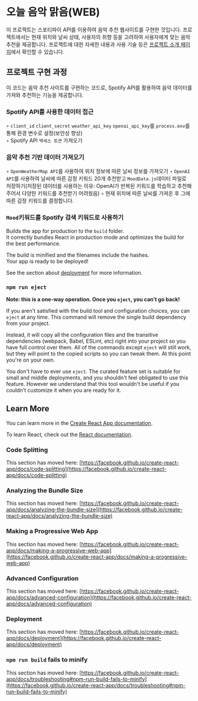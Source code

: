 # 오늘 음악 맑음(WEB)

이 프로젝트는 스포티파이 API를 이용하여 음악 추천 웹사이트를 구현한 것입니다. 프로젝트에서는 현재 위치와 날씨 상태, 사용자의 취향 등을 고려하여 사용자에게 맞는 음악 추천을 제공합니다. 프로젝트에 대한 자세한 내용과 사용 기술 등은 [프로젝트 소개 페이지](https://branch-quart-d0d.notion.site/ac9a9515ad474f5fb6951bd19ba768e2)에서 확인할 수 있습니다.

## 프로젝트 구현 과정

이 코드는 음악 추천 사이트를 구현하는 코드로, Spotify API를 활용하여 음악 데이터를 가져와 추천하는 기능을 제공합니다.

### Spotify API를 사용한 데이터 접근
◦ `client_id` `client_secret` `weather_api_key` `openai_api_key`를 `process.env`를 통해 환경 변수로 설정(보안성 향상)\
◦ Spotify API `액세스 토큰` 가져오기

### 음악 추천 기반 데이터 가져오기
◦ `OpenWeatherMap API`를 사용하여 위치 정보에 따른 날씨 정보를 가져오기
◦ `OpenAI API`를 사용하여 날씨에 따른 감정 키워드 20개 추천받고 `MoodData.js`데이터 파일로 저장하기(저장된 데이터를 사용하는 이유: OpenAI가 반복된 키워드를 학습하고 추천해주어서 다양한 키워드를 추천받기 어려웠음)
◦ 현재 위치에 따른 날씨를 가져온 후 그에 따른 감정 키워드를 결정합니다.

### `Mood`키워드를 Spotify 검색 키워드로 사용하기

Builds the app for production to the `build` folder.\
It correctly bundles React in production mode and optimizes the build for the best performance.

The build is minified and the filenames include the hashes.\
Your app is ready to be deployed!

See the section about [deployment](https://facebook.github.io/create-react-app/docs/deployment) for more information.

### `npm run eject`

**Note: this is a one-way operation. Once you `eject`, you can't go back!**

If you aren't satisfied with the build tool and configuration choices, you can `eject` at any time. This command will remove the single build dependency from your project.

Instead, it will copy all the configuration files and the transitive dependencies (webpack, Babel, ESLint, etc) right into your project so you have full control over them. All of the commands except `eject` will still work, but they will point to the copied scripts so you can tweak them. At this point you're on your own.

You don't have to ever use `eject`. The curated feature set is suitable for small and middle deployments, and you shouldn't feel obligated to use this feature. However we understand that this tool wouldn't be useful if you couldn't customize it when you are ready for it.

## Learn More

You can learn more in the [Create React App documentation](https://facebook.github.io/create-react-app/docs/getting-started).

To learn React, check out the [React documentation](https://reactjs.org/).

### Code Splitting

This section has moved here: [https://facebook.github.io/create-react-app/docs/code-splitting](https://facebook.github.io/create-react-app/docs/code-splitting)

### Analyzing the Bundle Size

This section has moved here: [https://facebook.github.io/create-react-app/docs/analyzing-the-bundle-size](https://facebook.github.io/create-react-app/docs/analyzing-the-bundle-size)

### Making a Progressive Web App

This section has moved here: [https://facebook.github.io/create-react-app/docs/making-a-progressive-web-app](https://facebook.github.io/create-react-app/docs/making-a-progressive-web-app)

### Advanced Configuration

This section has moved here: [https://facebook.github.io/create-react-app/docs/advanced-configuration](https://facebook.github.io/create-react-app/docs/advanced-configuration)

### Deployment

This section has moved here: [https://facebook.github.io/create-react-app/docs/deployment](https://facebook.github.io/create-react-app/docs/deployment)

### `npm run build` fails to minify

This section has moved here: [https://facebook.github.io/create-react-app/docs/troubleshooting#npm-run-build-fails-to-minify](https://facebook.github.io/create-react-app/docs/troubleshooting#npm-run-build-fails-to-minify)
